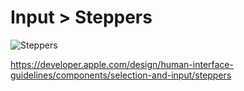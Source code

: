 # Input > Steppers

![Steppers](https://developer.apple.com/design/human-interface-guidelines/images/thumbnails/components/steppers-thumbnail_2x.png)

https://developer.apple.com/design/human-interface-guidelines/components/selection-and-input/steppers